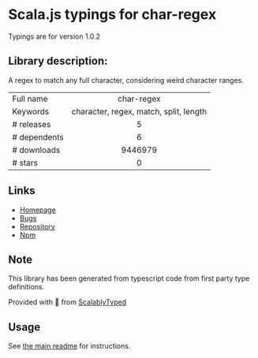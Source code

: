 
# Scala.js typings for char-regex

Typings are for version 1.0.2

## Library description:
A regex to match any full character, considering weird character ranges.

|                    |                 |
| ------------------ | :-------------: |
| Full name          | char-regex |
| Keywords           | character, regex, match, split, length |
| # releases         | 5 |
| # dependents       | 6 |
| # downloads        | 9446979 |
| # stars            | 0 |

## Links
- [Homepage](https://github.com/Richienb/char-regex#readme)
- [Bugs](https://github.com/Richienb/char-regex/issues)
- [Repository](https://github.com/Richienb/char-regex)
- [Npm](https://www.npmjs.com/package/char-regex)
    


## Note
This library has been generated from typescript code from first party type definitions.

Provided with :purple_heart: from [ScalablyTyped](https://github.com/oyvindberg/ScalablyTyped)

## Usage
See [the main readme](../../readme.md) for instructions.


